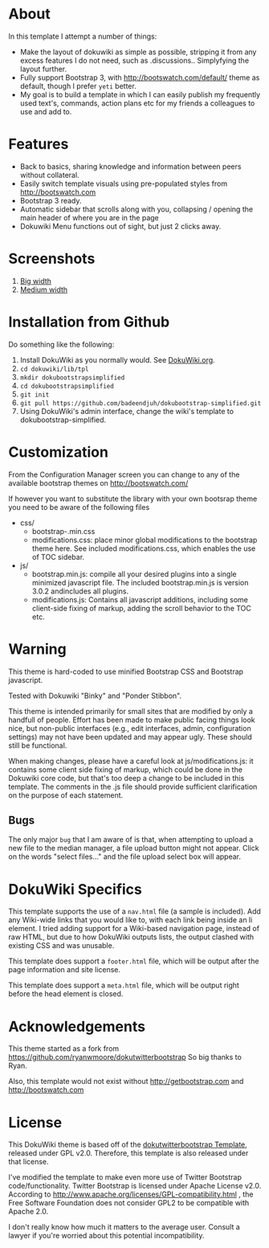 # About

In this template I attempt a number of things:

 * Make the layout of dokuwiki as simple as possible, stripping it from any excess features I do not need, such as .discussions.. Simplyfying the layout further.
 * Fully support Bootstrap 3, with http://bootswatch.com/default/ theme as default, though I prefer ``yeti`` better.
 * My goal is to build a template in which I can easily publish my frequently used text's, commands, action plans etc for my friends a colleagues to use and add to.

# Features

* Back to basics, sharing knowledge and information between peers without collateral.
* Easily switch template visuals using pre-populated styles from http://bootswatch.com
* Bootstrap 3 ready.
* Automatic sidebar that scrolls along with you, collapsing / opening the main header of where you are in the page
* Dokuwiki Menu functions out of sight, but just 2 clicks away.

# Screenshots

1. [Big width](https://raw.githubusercontent.com/badeendjuh/dokubootstrap-yeti/master/screenshot_big_width.png)
2. [Medium width](https://raw.githubusercontent.com/badeendjuh/dokubootstrap-yeti/master/screenshot_small_width.png)

# Installation from Github

Do something like the following:

1. Install DokuWiki as you normally would. See
   [DokuWiki.org](https://www.dokuwiki.org).
2. ```cd dokuwiki/lib/tpl```
3. ```mkdir dokubootstrapsimplified```
4. ```cd dokubootstrapsimplified```
5. ```git init```
6. ```git pull https://github.com/badeendjuh/dokubootstrap-simplified.git```
7. Using DokuWiki's admin interface, change the wiki's template to
   dokubootstrap-simplified.

# Customization

From the Configuration Manager screen you can change to any of the available bootstrap themes on http://bootswatch.com/

If however you want to substitute the library with your own bootsrap theme you need to be aware of the following files

* css/
    * bootstrap-<theme>.min.css
    * modifications.css: place minor global modifications to the
      bootstrap theme here. See included modifications.css, which enables the use of TOC sidebar. 
* js/
    * bootstrap.min.js: compile all your desired plugins into a single
      minimized javascript file. The included bootstrap.min.js is version 3.0.2 andincludes all
      plugins.
	* modifications.js: Contains all javascript additions, including some client-side fixing of markup, adding the scroll behavior to the TOC etc. 


# Warning

This theme is hard-coded to use minified Bootstrap CSS and Bootstrap javascript. 

Tested with Dokuwiki "Binky" and "Ponder Stibbon".

This theme is intended primarily for small sites that are modified by only a handfull of people. Effort has been made to make public facing things look nice, but non-public interfaces (e.g., edit interfaces, admin, configuration settings) may not have been updated and may appear ugly. These should still be functional.

When making changes, please have a careful look at js/modifications.js: it contains some client side fixing of markup, which could be done in the Dokuwiki core code, but that's too deep a change to be included in this template. The comments in the .js file should provide sufficient clarification on the purpose of each statement.

##  Bugs

The only major ``bug`` that I am aware of is that, when attempting to upload a
new file to the median manager, a file upload button might not appear.  Click on
the words "select files..." and the file upload select box will appear.


# DokuWiki Specifics

This template supports the use of a ```nav.html``` file (a sample is included).
Add any Wiki-wide links that you would like to, with each link being inside an
li element. I tried adding support for a Wiki-based navigation page, instead of
raw HTML, but due to how DokuWiki outputs lists, the output clashed with
existing CSS and was unusable.

This template does support a ```footer.html``` file, which will be output after
the page information and site license.

This template does support a ```meta.html``` file, which will be output right
before the head element is closed.

# Acknowledgements

This theme started as a fork from https://github.com/ryanwmoore/dokutwitterbootstrap
So big thanks to Ryan.

Also, this template would not exist without http://getbootstrap.com and http://bootswatch.com

# License

This DokuWiki theme is based off of the [dokutwitterbootstrap Template](https://github.com/ryanwmoore/dokutwitterbootstrap), released
under GPL v2.0. Therefore, this template is also released under that license.

I've modified the template to make even more use of Twitter Bootstrap
code/functionality. Twitter Bootstrap is licensed under Apache License v2.0.
According to http://www.apache.org/licenses/GPL-compatibility.html , the Free
Software Foundation does not consider GPL2 to be compatible with Apache 2.0. 

I don't really know how much it matters to the average user. Consult a lawyer if you're worried about this potential incompatibility. 

